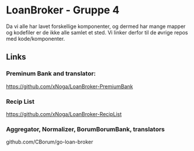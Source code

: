 # LoanBroker - Gruppe 4
Da vi alle har lavet forskellige komponenter, og dermed har mange mapper og kodefiler er de ikke alle samlet et sted. Vi linker derfor til de øvrige repos med kode/komponenter.

## Links
### Preminum Bank and translator:
https://github.com/xNoga/LoanBroker-PremiumBank

### Recip List
https://github.com/xNoga/LoanBroker-RecipList

### Aggregator, Normalizer, BorumBorumBank, translators
github.com/CBorum/go-loan-broker
